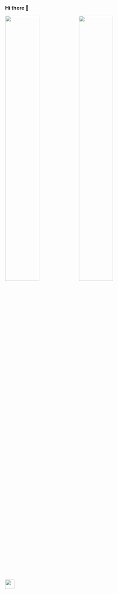 ### Hi there 👋

<img align="left" width="47%" src="https://github-readme-stats.vercel.app/api?username=jcarroll1976&show_icons=true&theme=radical"/>

<img align="left" width="47%" src="https://github-readme-stats.vercel.app/api/top-langs/?username=jcarroll1976&layout=compact"/>

<img align="left" width="30px" style="padding-right:10px;" src="https://cdn.jsdelivr.net/gh/devicons/devicon/icons/react/react-original.svg" />
